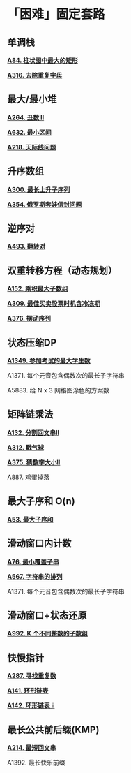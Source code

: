 # 「困难」固定套路

## 单调栈

**[A84. 柱状图中最大的矩形](/stack?id=a84-柱状图中最大的矩形)**

**[A316. 去除重复字母](/greedy?id=a316-去除重复字母)**



## 最大/最小堆

**[A264. 丑数 II](/heap?id=a264-丑数-ii)**

**[A632. 最小区间](/dual_pointer?id=a632-最小区间)**

**[A218. 天际线问题](/heap?id=a218-天际线问题)**



## 升序数组

**[A300. 最长上升子序列](/dp?id=a300-最长上升子序列)**

**[A354. 俄罗斯套娃信封问题](/dp?id=a354-俄罗斯套娃信封问题)**



## 逆序对

**[A493. 翻转对](/sort?id=a493-翻转对)**



## 双重转移方程（动态规划）

**[A152. 乘积最大子数组](/dp?id=a152-乘积最大子数组)**

**[A309. 最佳买卖股票时机含冷冻期](/dp?id=a309-最佳买卖股票时机含冷冻期)**

**[A376. 摆动序列](/dp?id=a376-摆动序列)**



## 状态压缩DP

**[A1349. 参加考试的最大学生数](/dp?id=a1349-参加考试的最大学生数)**

A1371. 每个元音包含偶数次的最长子字符串

A5883. 给 N x 3 网格图涂色的方案数




## 矩阵链乘法

**[A132. 分割回文串II](/dp?id=a132-分割回文串-ii)**

**[A312. 戳气球](/dp?id=a312-戳气球)**  

**[A375. 猜数字大小II](/dp?id=a375-猜数字大小-ii)**  

A887. 鸡蛋掉落   



## 最大子序和 O(n)

**[A53. 最大子序和](/array?id=a53-最大子序和)**



## 滑动窗口内计数

**[A76. 最小覆盖子串](/string?id=a76-最小覆盖子串)**

**[A567. 字符串的排列](/dual_pointer?id=a567-字符串的排列)**

A1371. 每个元音包含偶数次的最长子字符串



## 滑动窗口+状态还原

**[A992. K 个不同整数的子数组](/sliding?id=a992-k-个不同整数的子数组)**



## 快慢指针

**[A287. 寻找重复数](/binary?id=a287-寻找重复数)**  

**[A141. 环形链表](/dual_pointer?id=a141-环形链表)**

**[A142. 环形链表 ii](/dual_pointer?id=a142-环形链表-ii)**



## 最长公共前后缀(KMP)

**[A214. 最短回文串](/string?id=a214-最短回文串)**

A1392. 最长快乐前缀